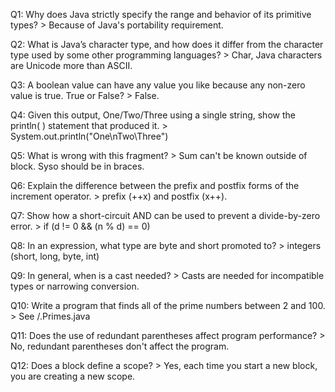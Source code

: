 Q1: Why does Java strictly specify the range and behavior of its primitive types? > Because of Java's portability requirement.

Q2: What is Java’s character type, and how does it differ from the character type used by some other programming languages? > Char, Java characters are Unicode more than ASCII.

Q3: A boolean value can have any value you like because any non-zero value is true. True or False? > False.

Q4: Given this output, One/Two/Three using a single string, show the println( ) statement that produced it. > System.out.println("One\nTwo\Three")

Q5: What is wrong with this fragment? > Sum can't be known outside of block. Syso should be in braces.

Q6: Explain the difference between the prefix and postfix forms of the increment operator. > prefix (++x) and postfix (x++).

Q7: Show how a short-circuit AND can be used to prevent a divide-by-zero error. > if (d != 0 && (n % d) == 0)

Q8: In an expression, what type are byte and short promoted to? > integers (short, long, byte, int)

Q9: In general, when is a cast needed? > Casts are needed for incompatible types or narrowing conversion.

Q10: Write a program that finds all of the prime numbers between 2 and 100. > See /.Primes.java

Q11:  Does the use of redundant parentheses affect program performance? > No, redundant parentheses don't affect the program.

Q12: Does a block define a scope? > Yes, each time you start a new block, you are creating a new scope.
